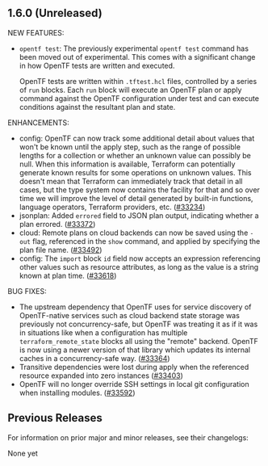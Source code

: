 ## 1.6.0 (Unreleased)

NEW FEATURES:
* `opentf test`: The previously experimental `opentf test` command has been moved out of experimental. This comes with a significant change in how OpenTF tests are written and executed.

    OpenTF tests are written within `.tftest.hcl` files, controlled by a series of `run` blocks. Each `run` block will execute an OpenTF plan or apply command against the OpenTF configuration under test and can execute conditions against the resultant plan and state.

ENHANCEMENTS:
* config: OpenTF can now track some additional detail about values that won't be known until the apply step, such as the range of possible lengths for a collection or whether an unknown value can possibly be null. When this information is available, Terraform can potentially generate known results for some operations on unknown values. This doesn't mean that Terraform can immediately track that detail in all cases, but the type system now contains the facility for that and so over time we will improve the level of detail generated by built-in functions, language operators, Terraform providers, etc. ([#33234](https://github.com/hashicorp/terraform/issues/33234))
* jsonplan: Added `errored` field to JSON plan output, indicating whether a plan errored. ([#33372](https://github.com/hashicorp/terraform/issues/33372))
* cloud: Remote plans on cloud backends can now be saved using the `-out` flag, referenced in the `show` command, and applied by specifying the plan file name. ([#33492](https://github.com/hashicorp/terraform/issues/33492))
* config: The `import` block `id` field now accepts an expression referencing other values such as resource attributes, as long as the value is a string known at plan time. ([#33618](https://github.com/hashicorp/terraform/issues/33618))


BUG FIXES:
* The upstream dependency that OpenTF uses for service discovery of OpenTF-native services such as cloud backend state storage was previously not concurrency-safe, but OpenTF was treating it as if it was in situations like when a configuration has multiple `terraform_remote_state` blocks all using the "remote" backend. OpenTF is now using a newer version of that library which updates its internal caches in a concurrency-safe way. ([#33364](https://github.com/hashicorp/terraform/issues/33364))
* Transitive dependencies were lost during apply when the referenced resource expanded into zero instances ([#33403](https://github.com/hashicorp/terraform/issues/33403))
* OpenTF will no longer override SSH settings in local git configuration when installing modules. ([#33592](https://github.com/hashicorp/terraform/issues/33592))

## Previous Releases

For information on prior major and minor releases, see their changelogs:

None yet
